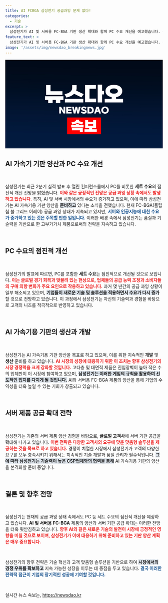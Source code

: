 ```yaml
---
title: AI FCBGA 삼성전기 공급과잉 문제 없다!
categories:
  - 기술
excerpt: >
  삼성전기가 AI 및 서버용 FC-BGA 기판 생산 확대와 함께 PC 수요 개선을 예고했습니다. 공급 과잉에서도 지속 가능한 성장을 노리며 혁신을 선도하는 삼성의 전략이 주목받고 있습니다!
feature_text: >
  삼성전기가 AI 및 서버용 FC-BGA 기판 생산 확대와 함께 PC 수요 개선을 예고했습니다. 공급 과잉에서도 지속 가능한 성장을 노리며 혁신을 선도하는 삼성의 전략이 주목받고 있습니다!
image: '/assets/img/newsdao_breakingnews.jpg'
---
```


<p><img src="/assets/img/newsdao_breakingnews.jpg" alt="pcversion 속보" /></p>

<h2 data-ke-size="size26">AI 가속기 기판 양산과 PC 수요 개선</h2>

<p data-ke-size="size16">&nbsp;</p>

<p>삼성전기는 최근 2분기 실적 발표 후 열린 컨퍼런스콜에서 PC를 비롯한 <b>세트 수요</b>의 점진적 개선 전망을 밝혔습니다. <b><span style="color: #ee2323;">이와 같은 긍정적인 전망은 공급 과잉 상황 속에서도 발생하고 있습니다.</span></b> 특히, AI 및 서버 시장에서의 수요가 증가하고 있으며, 이에 따라 삼성전기는 AI 가속기용 기판 양산을 <b><span style="background-color: #21538527;">준비하고</span></b> 있다는 소식을 전했습니다. 현재 FC-BGA(플립칩 볼 그리드 어레이) 공급 과잉 상태가 지속되고 있지만, <b><span style="color: #1a5490;">서버와 인공지능에 대한 수요가 증가하고 있는 것은 주목할 만한 일입니다.</span></b> 이러한 배경 속에서 삼성전기는 품질과 기술력을 기반으로 한 고부가가치 제품으로써의 전략을 지속하고 있습니다.</p>

<p data-ke-size="size16">&nbsp;</p>

<h2 data-ke-size="size26">PC 수요의 점진적 개선</h2>

<p data-ke-size="size16">&nbsp;</p>

<p>삼성전기의 발표에 따르면, PC를 포함한 <b>세트 수요</b>는 점진적으로 개선될 것으로 보입니다. <b><span style="color: #ee2323;">이는 글로벌 경기 회복과 맞물려 있는 현상으로, 업체들의 공급 능력 조정과 소비자들의 구매 의향 변화가 주요 요인으로 작용하고 있습니다.</span></b> 과거 몇 년간의 공급 과잉 상황이 일부 해소되고 있으며, <b><span style="background-color: #21538527;">기업들이 새로운 기술 및 솔루션을 적용하면서 수요가 다시 증가</span></b>할 것으로 전망하고 있습니다. 이 과정에서 삼성전기는 자신의 기술력과 경험을 바탕으로 고객의 니즈를 적극적으로 반영하고 있습니다.</p>

<p data-ke-size="size16">&nbsp;</p>

<h2 data-ke-size="size26">AI 가속기용 기판의 생산과 개발</h2>

<p data-ke-size="size16">&nbsp;</p>

<p>삼성전기는 AI 가속기용 기판 양산을 목표로 하고 있으며, 이를 위한 지속적인 <b>개발</b> 및 <b>생산</b> 준비를 하고 있습니다. <b><span style="color: #ee2323;">AI 시장의 성장에 대응하기 위한 이 조치는 향후 삼성전기의 시장 경쟁력을 크게 강화할 것입니다.</span></b> 고다층 및 대면적 제품은 진입장벽이 높아 적은 수의 업체만이 이 시장에 참여하고 있으며, <b><span style="background-color: #21538527;">삼성전기는 이러한 게임의 규칙을 활용하여 선도적인 입지를 다지게 될 것입니다.</span></b> AI와 서버용 FC-BGA 제품의 양산을 통해 기업의 수익성을 더욱 높일 수 있는 기회가 창출되고 있습니다.</p>

<p data-ke-size="size16">&nbsp;</p>

<h2 data-ke-size="size26">서버 제품 공급 확대 전략</h2>

<p data-ke-size="size16">&nbsp;</p>

<p>삼성전기는 기존의 서버 제품 양산 경험을 바탕으로, <b>글로벌 고객사</b>에 서버 기판 공급을 확대해 나가고 있습니다. <b><span style="color: #ee2323;">이번 전략은 다양한 고객사의 요구에 맞춘 맞춤형 솔루션을 제공하는 것을 목표로 하고 있습니다.</span></b> 경쟁이 치열한 시장에서 삼성전기가 고객의 다양한 요구를 모두 충족시키기 위해서는 지속적인 기술 개발과 품질 관리가 필수적입니다. <b><span style="background-color: #21538527;">그에 따라 삼성전기는 기술력이 높은 CSP업체와의 협력을 통해</span></b> AI 가속기용 기판의 양산을 본격화할 준비 중입니다.</p>

<p data-ke-size="size16">&nbsp;</p>

<h2 data-ke-size="size26">결론 및 향후 전망</h2>

<p data-ke-size="size16">&nbsp;</p>

<p>삼성전기는 현재의 공급 과잉 상태 속에서도 PC 등 세트 수요의 점진적 개선을 예상하고 있습니다. <b>AI 및 서버용 FC-BGA</b> 제품의 양산과 서버 기판 공급 확대는 이러한 전망을 더욱 뒷받침하고 있습니다. <b><span style="color: #ee2323;">향후 AI와 같은 새로운 기술의 발전이 시장에 긍정적인 영향을 미칠 것으로 보이며, 삼성전기가 이에 대응하기 위해 준비하고 있는 기판 양산 계획은 매우 중요합니다.</span></b> </p>

<p data-ke-size="size16">&nbsp;</p>

<p>삼성전기의 향후 전략은 기술 혁신과 고객 맞춤형 솔루션을 기반으로 하여 <b><span style="background-color: #21538527;">시장에서의 경쟁 우위를 확보하고</span></b> 지속 가능한 성장을 이루는 데 중점을 두고 있습니다. <b><span style="color: #1a5490;">결국 이러한 전략적 접근이 기업의 장기적인 성공에 기여할 것입니다.</span></b> </p>

<p data-ke-size="size16">&nbsp;</p>
실시간 뉴스 속보는, <a href="https://newsdao.kr" rel="dofollow">https://newsdao.kr</a>



